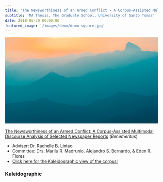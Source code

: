 ```yaml
---
title: 'The Newsworthiness of an Armed Conflict - A Corpus-Assisted Multimodal Discourse Analysis of Selected Newspaper Reports'
subtitle: 'MA Thesis, The Graduate School, University of Santo Tomas'
date: 2018-06-30 00:00:00
featured_image: '/images/demo/demo-square.jpg'
---
```


![](/images/demo/demo-landscape.jpg)


[The Newsworthiness of an Armed Conflict: A Corpus-Assisted Multimodal Discourse Analysis of Selected Newspaper Reports](https://senseigab.github.io/research/Gapas2020-ThesisMA.pdf) (*Benemeritus*)
* Adviser: Dr. Rachelle B. Lintao
* Committee: Drs. Marilu R. Madrunio, Alejandro S. Bernardo, & Eden R. Flores
* [Click here for the Kaleidographic view of the corpus!](https://senseigab.github.io/research/thesisinfo/index.html)

### Kaleidographic

